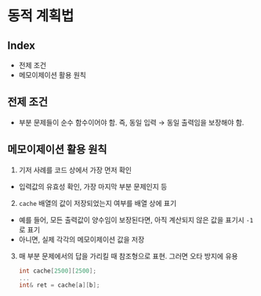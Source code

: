 # 동적 계획법

## Index
- 전제 조건
- 메모이제이션 활용 원칙

## 전제 조건

- 부분 문제들이 순수 함수이어야 함. 즉, 동일 입력 → 동일 출력임을 보장해야 함.

## 메모이제이션 활용 원칙

1. 기저 사례를 코드 상에서 가장 먼저 확인
  - 입력값의 유효성 확인, 가장 마지막 부분 문제인지 등
2. `cache` 배열의 값이 저장되었는지 여부를 배열 상에 표기
  - 예를 들어, 모든 출력값이 양수임이 보장된다면, 아직 계산되지 않은 값을 표기시 `-1`로 표기
  - 아니면, 실제 각각의 메모이제이션 값을 저장
3. 매 부분 문제에서의 답을 가리킬 때 참조형으로 표현. 그러면 오타 방지에 유용
    ```cpp
    int cache[2500][2500];
    ...
    int& ret = cache[a][b];
    ```
